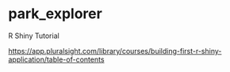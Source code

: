 # park_explorer
R Shiny Tutorial


https://app.pluralsight.com/library/courses/building-first-r-shiny-application/table-of-contents
